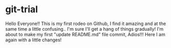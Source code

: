 # git-trial
Hello Everyone!! This is my first rodeo on Github, I find it amazing and at the same time a little confusing.. 
I'm sure I'll get a hang of things gradually!
I'm about to make my first "update README.md" file commit, Adios!!!
Here I am again with a little changes!